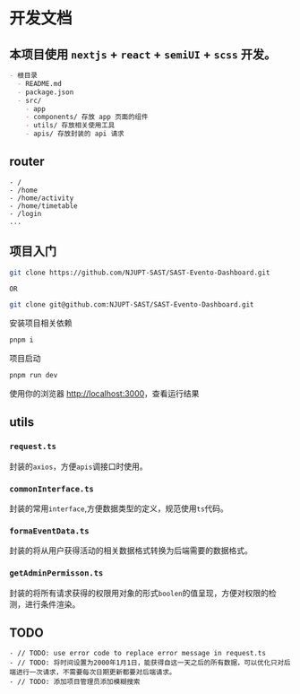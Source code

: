 # 开发文档

## 本项目使用 `nextjs` + `react` + `semiUI` + `scss` 开发。

```md
- 根目录
  - README.md
  - package.json
  - src/
    - app
    - components/ 存放 app 页面的组件
    - utils/ 存放相关使用工具
    - apis/ 存放封装的 api 请求
```

## router

```
- /
- /home
- /home/activity
- /home/timetable
- /login
...
```

## 项目入门

```bash
git clone https://github.com/NJUPT-SAST/SAST-Evento-Dashboard.git

OR

git clone git@github.com:NJUPT-SAST/SAST-Evento-Dashboard.git
```

安装项目相关依赖

```bash
pnpm i
```

项目启动

```bash
pnpm run dev
```

使用你的浏览器
[http://localhost:3000](http://localhost:3000)，查看运行结果

## utils

### `request.ts`

封装的`axios`，方便`apis`调接口时使用。

### `commonInterface.ts`

封装的常用`interface`,方便数据类型的定义，规范使用`ts`代码。

### `formaEventData.ts`

封装的将从用户获得活动的相关数据格式转换为后端需要的数据格式。

### `getAdminPermisson.ts`

封装的将所有请求获得的权限用对象的形式`boolen`的值呈现，方便对权限的检测，进行条件渲染。

## TODO

```
- // TODO: use error code to replace error message in request.ts
- // TODO: 将时间设置为2000年1月1日，能获得自这一天之后的所有数据，可以优化只对后端进行一次请求，不需要每次日期更新都要对后端请求。
- // TODO: 添加项目管理员添加模糊搜索
```
